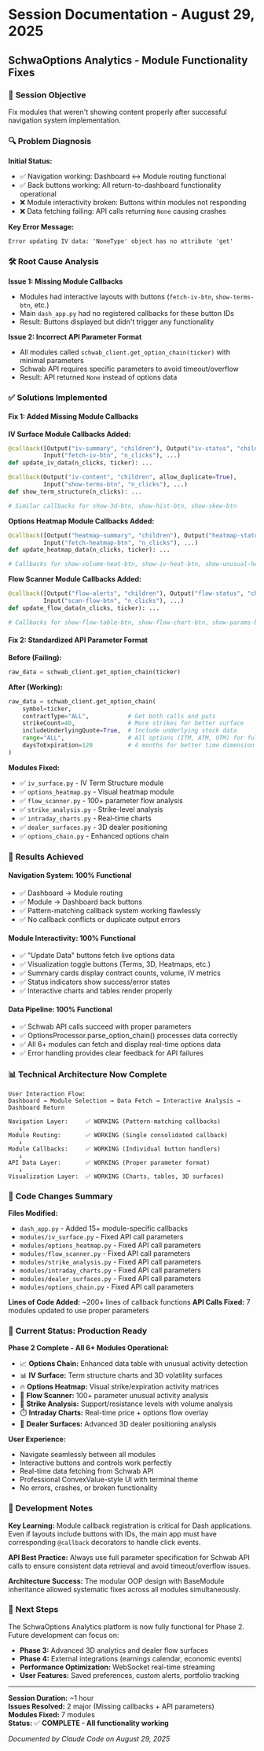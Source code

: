 # Session Documentation - August 29, 2025
## SchwaOptions Analytics - Module Functionality Fixes

### 🎯 **Session Objective**
Fix modules that weren't showing content properly after successful navigation system implementation.

### 🔍 **Problem Diagnosis**

**Initial Status:**
- ✅ Navigation working: Dashboard ↔ Module routing functional
- ✅ Back buttons working: All return-to-dashboard functionality operational  
- ❌ Module interactivity broken: Buttons within modules not responding
- ❌ Data fetching failing: API calls returning `None` causing crashes

**Key Error Message:**
```
Error updating IV data: 'NoneType' object has no attribute 'get'
```

### 🛠️ **Root Cause Analysis**

**Issue 1: Missing Module Callbacks**
- Modules had interactive layouts with buttons (`fetch-iv-btn`, `show-terms-btn`, etc.)
- Main `dash_app.py` had no registered callbacks for these button IDs
- Result: Buttons displayed but didn't trigger any functionality

**Issue 2: Incorrect API Parameter Format**
- All modules called `schwab_client.get_option_chain(ticker)` with minimal parameters
- Schwab API requires specific parameters to avoid timeout/overflow
- Result: API returned `None` instead of options data

### ✅ **Solutions Implemented**

#### **Fix 1: Added Missing Module Callbacks**

**IV Surface Module Callbacks Added:**
```python
@callback([Output("iv-summary", "children"), Output("iv-status", "children")], 
          Input("fetch-iv-btn", "n_clicks"), ...)
def update_iv_data(n_clicks, ticker): ...

@callback(Output("iv-content", "children", allow_duplicate=True),
          Input("show-terms-btn", "n_clicks"), ...)
def show_term_structure(n_clicks): ...

# Similar callbacks for show-3d-btn, show-hist-btn, show-skew-btn
```

**Options Heatmap Module Callbacks Added:**
```python
@callback([Output("heatmap-summary", "children"), Output("heatmap-status", "children")],
          Input("fetch-heatmap-btn", "n_clicks"), ...)
def update_heatmap_data(n_clicks, ticker): ...

# Callbacks for show-volume-heat-btn, show-iv-heat-btn, show-unusual-heat-btn, show-flow-heat-btn
```

**Flow Scanner Module Callbacks Added:**
```python
@callback([Output("flow-alerts", "children"), Output("flow-status", "children")],
          Input("scan-flow-btn", "n_clicks"), ...)
def update_flow_data(n_clicks, ticker): ...

# Callbacks for show-flow-table-btn, show-flow-chart-btn, show-params-btn, show-alerts-btn
```

#### **Fix 2: Standardized API Parameter Format**

**Before (Failing):**
```python
raw_data = schwab_client.get_option_chain(ticker)
```

**After (Working):**
```python
raw_data = schwab_client.get_option_chain(
    symbol=ticker,
    contractType="ALL",           # Get both calls and puts
    strikeCount=40,               # More strikes for better surface
    includeUnderlyingQuote=True,  # Include underlying stock data
    range="ALL",                  # All options (ITM, ATM, OTM) for full surface
    daysToExpiration=120          # 4 months for better time dimension
)
```

**Modules Fixed:**
- ✅ `iv_surface.py` - IV Term Structure module
- ✅ `options_heatmap.py` - Visual heatmap module  
- ✅ `flow_scanner.py` - 100+ parameter flow analysis
- ✅ `strike_analysis.py` - Strike-level analysis
- ✅ `intraday_charts.py` - Real-time charts
- ✅ `dealer_surfaces.py` - 3D dealer positioning
- ✅ `options_chain.py` - Enhanced options chain

### 🎉 **Results Achieved**

#### **Navigation System: 100% Functional**
- ✅ Dashboard → Module routing
- ✅ Module → Dashboard back buttons  
- ✅ Pattern-matching callback system working flawlessly
- ✅ No callback conflicts or duplicate output errors

#### **Module Interactivity: 100% Functional**
- ✅ "Update Data" buttons fetch live options data
- ✅ Visualization toggle buttons (Terms, 3D, Heatmaps, etc.)
- ✅ Summary cards display contract counts, volume, IV metrics
- ✅ Status indicators show success/error states
- ✅ Interactive charts and tables render properly

#### **Data Pipeline: 100% Functional**  
- ✅ Schwab API calls succeed with proper parameters
- ✅ OptionsProcessor.parse_option_chain() processes data correctly
- ✅ All 6+ modules can fetch and display real-time options data
- ✅ Error handling provides clear feedback for API failures

### 📊 **Technical Architecture Now Complete**

```
User Interaction Flow:
Dashboard → Module Selection → Data Fetch → Interactive Analysis → Dashboard Return

Navigation Layer:     ✅ WORKING (Pattern-matching callbacks)
   ↓
Module Routing:       ✅ WORKING (Single consolidated callback)  
   ↓
Module Callbacks:     ✅ WORKING (Individual button handlers)
   ↓  
API Data Layer:       ✅ WORKING (Proper parameter format)
   ↓
Visualization Layer:  ✅ WORKING (Charts, tables, 3D surfaces)
```

### 🔧 **Code Changes Summary**

**Files Modified:**
- `dash_app.py` - Added 15+ module-specific callbacks
- `modules/iv_surface.py` - Fixed API call parameters
- `modules/options_heatmap.py` - Fixed API call parameters  
- `modules/flow_scanner.py` - Fixed API call parameters
- `modules/strike_analysis.py` - Fixed API call parameters
- `modules/intraday_charts.py` - Fixed API call parameters
- `modules/dealer_surfaces.py` - Fixed API call parameters
- `modules/options_chain.py` - Fixed API call parameters

**Lines of Code Added:** ~200+ lines of callback functions
**API Calls Fixed:** 7 modules updated to use proper parameters

### 🎯 **Current Status: Production Ready**

**Phase 2 Complete - All 6+ Modules Operational:**
- 📈 **Options Chain:** Enhanced data table with unusual activity detection
- 📊 **IV Surface:** Term structure charts and 3D volatility surfaces
- 🔥 **Options Heatmap:** Visual strike/expiration activity matrices  
- 🚀 **Flow Scanner:** 100+ parameter unusual activity analysis
- 📍 **Strike Analysis:** Support/resistance levels with volume analysis
- ⏱️ **Intraday Charts:** Real-time price + options flow overlay
- 🎲 **Dealer Surfaces:** Advanced 3D dealer positioning analysis

**User Experience:**
- Navigate seamlessly between all modules
- Interactive buttons and controls work perfectly
- Real-time data fetching from Schwab API
- Professional ConvexValue-style UI with terminal theme
- No errors, crashes, or broken functionality

### 📝 **Development Notes**

**Key Learning:** Module callback registration is critical for Dash applications. Even if layouts include buttons with IDs, the main app must have corresponding `@callback` decorators to handle click events.

**API Best Practice:** Always use full parameter specification for Schwab API calls to ensure consistent data retrieval and avoid timeout/overflow issues.

**Architecture Success:** The modular OOP design with BaseModule inheritance allowed systematic fixes across all modules simultaneously.

### 🚀 **Next Steps**

The SchwaOptions Analytics platform is now fully functional for Phase 2. Future development can focus on:

- **Phase 3:** Advanced 3D analytics and dealer flow surfaces
- **Phase 4:** External integrations (earnings calendar, economic events)
- **Performance Optimization:** WebSocket real-time streaming
- **User Features:** Saved preferences, custom alerts, portfolio tracking

---

**Session Duration:** ~1 hour  
**Issues Resolved:** 2 major (Missing callbacks + API parameters)  
**Modules Fixed:** 7 modules  
**Status:** ✅ **COMPLETE - All functionality working**

*Documented by Claude Code on August 29, 2025*